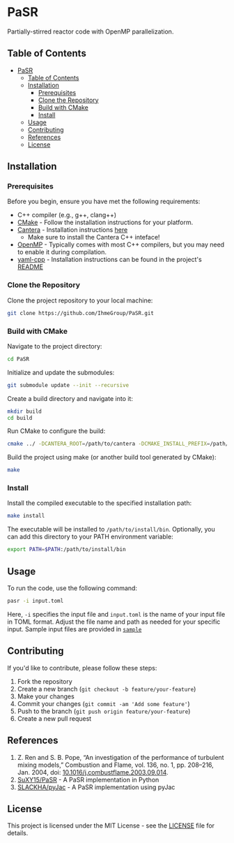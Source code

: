 # PaSR

Partially-stirred reactor code with OpenMP parallelization.

## Table of Contents

- [PaSR](#pasr)
  - [Table of Contents](#table-of-contents)
  - [Installation](#installation)
    - [Prerequisites](#prerequisites)
    - [Clone the Repository](#clone-the-repository)
    - [Build with CMake](#build-with-cmake)
    - [Install](#install)
  - [Usage](#usage)
  - [Contributing](#contributing)
  - [References](#references)
  - [License](#license)

## Installation

### Prerequisites

Before you begin, ensure you have met the following requirements:

- C++ compiler (e.g., g++, clang++)
- [CMake](https://cmake.org/download/) - Follow the installation instructions for your platform.
- [Cantera](https://cantera.org/) - Installation instructions [here](https://cantera.org/install/index.html)
  - Make sure to install the Cantera C++ inteface!
- [OpenMP](https://www.openmp.org/) - Typically comes with most C++ compilers, but you may need to enable it during compilation.
- [yaml-cpp](https://github.com/jbeder/yaml-cpp) - Installation instructions can be found in the project's [README](https://github.com/jbeder/yaml-cpp#building-the-code)

### Clone the Repository

Clone the project repository to your local machine:

```bash
git clone https://github.com/IhmeGroup/PaSR.git
```

### Build with CMake

Navigate to the project directory:
```bash
cd PaSR
```

Initialize and update the submodules:
```bash
git submodule update --init --recursive
```

Create a build directory and navigate into it:
```bash
mkdir build
cd build
```

Run CMake to configure the build:
```bash
cmake ../ -DCANTERA_ROOT=/path/to/cantera -DCMAKE_INSTALL_PREFIX=/path/to/install/bin
```

Build the project using make (or another build tool generated by CMake):
```bash
make
```

### Install

Install the compiled executable to the specified installation path:
```bash
make install
```

The executable will be installed to `/path/to/install/bin`. Optionally, you can add this directory to your PATH environment variable:
```bash
export PATH=$PATH:/path/to/install/bin
```

## Usage

To run the code, use the following command:
```bash
pasr -i input.toml
```
Here, `-i` specifies the input file and `input.toml` is the name of your input file in TOML format. Adjust the file name and path as needed for your specific input. Sample input files are provided in [`sample`](sample/)

## Contributing

If you'd like to contribute, please follow these steps:

1. Fork the repository
2. Create a new branch (`git checkout -b feature/your-feature`)
3. Make your changes
4. Commit your changes (`git commit -am 'Add some feature'`)
5. Push to the branch (`git push origin feature/your-feature`)
6. Create a new pull request

## References

1. Z. Ren and S. B. Pope, “An investigation of the performance of turbulent mixing models,” Combustion and Flame, vol. 136, no. 1, pp. 208–216, Jan. 2004, doi: [10.1016/j.combustflame.2003.09.014](https://doi.org/10.1016/j.combustflame.2003.09.014).
2. [SuXY15/PaSR](https://github.com/SuXY15/PaSR) - A PaSR implementation in Python
3. [SLACKHA/pyJac](https://github.com/SLACKHA/pyJac/blob/master/pyjac/functional_tester/partially_stirred_reactor.py) - A PaSR implementation using pyJac

## License

This project is licensed under the MIT License - see the [LICENSE](LICENSE) file for details.
